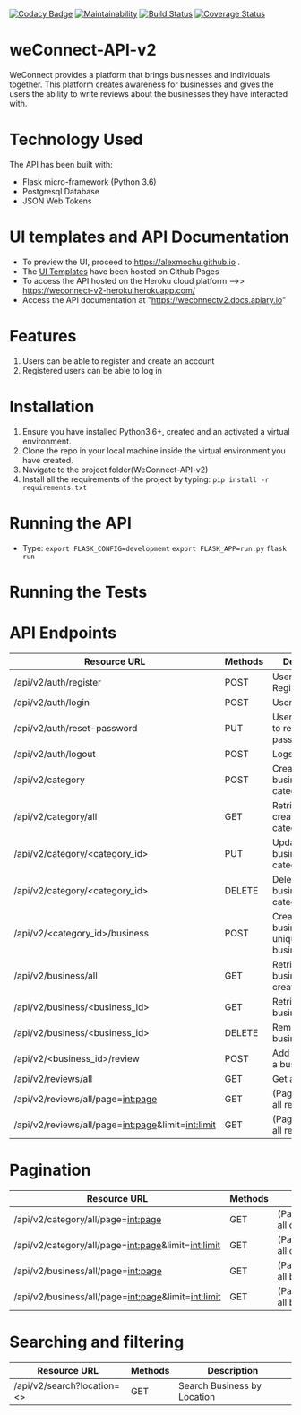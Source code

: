 [![Codacy Badge](https://api.codacy.com/project/badge/Grade/d2bb80729b76446e85540300e4af348d)](https://www.codacy.com/app/alexmochu/weConnect-API-v2?utm_source=github.com&amp;utm_medium=referral&amp;utm_content=alexmochu/weConnect-API-v2&amp;utm_campaign=Badge_Grade)
[![Maintainability](https://api.codeclimate.com/v1/badges/d5c2e3a5f81cba46d514/maintainability)](https://codeclimate.com/github/alexmochu/weConnect-API-v2/maintainability)
[![Build Status](https://travis-ci.org/alexmochu/weConnect-API-v2.svg?branch=master)](https://travis-ci.org/alexmochu/weConnect-API-v2)
[![Coverage Status](https://coveralls.io/repos/github/alexmochu/weConnect-API-v2/badge.svg?branch=master)](https://coveralls.io/github/alexmochu/weConnect-API-v2?branch=master)
# weConnect-API-v2
WeConnect provides a platform that brings businesses and individuals together. This platform creates awareness for businesses and gives the users the ability to write reviews about the businesses they have interacted with. 

# Technology Used
The API has been built with:
- Flask micro-framework (Python 3.6)
- Postgresql Database
- JSON Web Tokens

# UI templates and API Documentation
- To preview the UI, proceed to https://alexmochu.github.io .
- The <a href="https://github.com/alexmochu/alexmochu.github.io">UI Templates</a> have been hosted on Github Pages
- To access the API hosted on the Heroku cloud platform -->> https://weconnect-v2-heroku.herokuapp.com/
- Access the API documentation at "https://weconnectv2.docs.apiary.io"

# Features
1.  Users can be able to register and create an account
2.  Registered users can be able to log in

# Installation
1. Ensure you have installed Python3.6+, created and an activated a virtual environment.
2. Clone the repo in your local machine inside the virtual environment you have created.
3. Navigate to the project folder(WeConnect-API-v2)
4. Install all the requirements of the project by typing: 
`pip install -r requirements.txt`

# Running the API
- Type:
`export FLASK_CONFIG=developmemt`
`export FLASK_APP=run.py`
`flask run`

# Running the Tests


# API Endpoints

| Resource URL | Methods | Description
|-------------- |------- |---------------
| /api/v2/auth/register | POST | User Registration
| /api/v2/auth/login    | POST | User Login
| /api/v2/auth/reset-password | PUT | User can be able to reset password
| /api/v2/auth/logout | POST | Logs out User
| /api/v2/category | POST | Create a business category
| /api/v2/category/all| GET | Retrieve all created categories
| /api/v2/category/<category_id> | PUT | Updates a business category
| /api/v2/category/<category_id> | DELETE | Deletes a business category
| /api/v2/<category_id>/business | POST | Create a business with unique ID and business name
| /api/v2/business/all | GET | Retrive all business created
| /api/v2/business/<business_id> | GET | Retrive a business by ID
| /api/v2/business/<business_id> | DELETE | Remove a business
| /api/v2/<business_id>/review | POST | Add a review for a business
| /api/v2/reviews/all | GET | Get all reviews 
| /api/v2/reviews/all/page=<int:page> | GET | (Paginantion)Get all reviews
| /api/v2/reviews/all/page=<int:page>&limit=<int:limit> | GET | (Paginantion)Get all reviews

# Pagination
| Resource URL | Methods | Description
|-------------- |------- |---------------
| /api/v2/category/all/page=<int:page>| GET | (Paginantion)Retrieve all created categories
| /api/v2/category/all/page=<int:page>&limit=<int:limit>| GET | (Paginantion)Retrieve all created categories
| /api/v2/business/all/page=<int:page> | GET | (Paginantion)Retrive all business created
| /api/v2/business/all/page=<int:page>&limit=<int:limit> | GET | (Paginantion)Retrive all business created

# Searching and filtering
| Resource URL | Methods | Description
|-------------- |------- |---------------
| /api/v2/search?location=<>| GET | Search Business by Location



  




